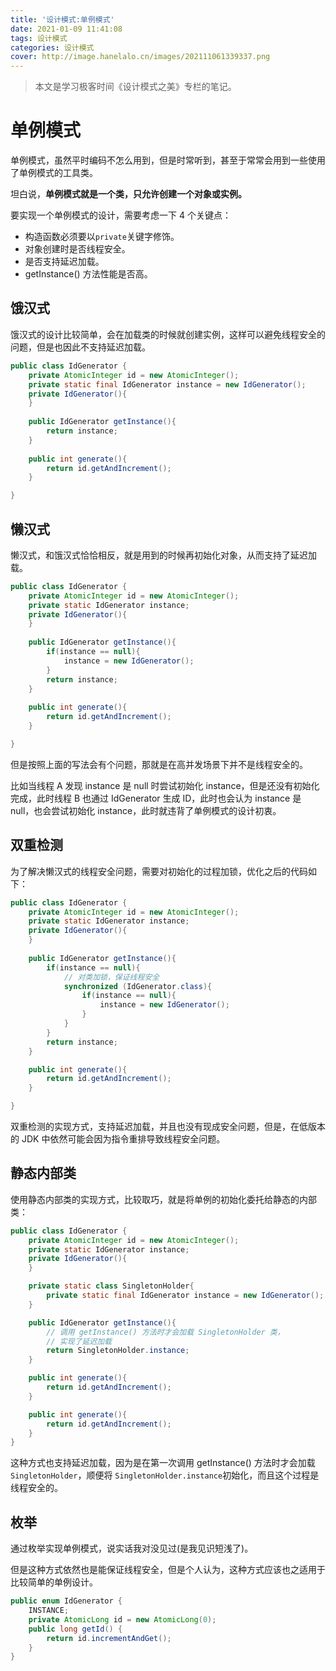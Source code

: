 ```yaml
---
title: '设计模式:单例模式'
date: 2021-01-09 11:41:08
tags: 设计模式
categories: 设计模式
cover: http://image.hanelalo.cn/images/202111061339337.png
---
```


> 本文是学习极客时间《设计模式之美》专栏的笔记。

# 单例模式

单例模式，虽然平时编码不怎么用到，但是时常听到，甚至于常常会用到一些使用了单例模式的工具类。

坦白说，**单例模式就是一个类，只允许创建一个对象或实例。**

要实现一个单例模式的设计，需要考虑一下 4 个关键点：

* 构造函数必须要以`private`关键字修饰。
* 对象创建时是否线程安全。
* 是否支持延迟加载。
* getInstance() 方法性能是否高。

## 饿汉式

饿汉式的设计比较简单，会在加载类的时候就创建实例，这样可以避免线程安全的问题，但是也因此不支持延迟加载。

```java
public class IdGenerator {
	private AtomicInteger id = new AtomicInteger();
	private static final IdGenerator instance = new IdGenerator();
	private IdGenerator(){
	}
    
	public IdGenerator getInstance(){
		return instance;
	}
    
	public int generate(){
		return id.getAndIncrement();
	}

}
```

## 懒汉式

懒汉式，和饿汉式恰恰相反，就是用到的时候再初始化对象，从而支持了延迟加载。

```java
public class IdGenerator {
	private AtomicInteger id = new AtomicInteger();
	private static IdGenerator instance;
	private IdGenerator(){
	}
    
	public IdGenerator getInstance(){
		if(instance == null){
			instance = new IdGenerator();
		}
		return instance;
	}
    
	public int generate(){
		return id.getAndIncrement();
	}

}
```

但是按照上面的写法会有个问题，那就是在高并发场景下并不是线程安全的。

比如当线程 A 发现 instance 是 null 时尝试初始化 instance，但是还没有初始化完成，此时线程 B 也通过 IdGenerator 生成 ID，此时也会认为 instance 是 null，也会尝试初始化 instance，此时就违背了单例模式的设计初衷。

## 双重检测

为了解决懒汉式的线程安全问题，需要对初始化的过程加锁，优化之后的代码如下：

```java
public class IdGenerator {
	private AtomicInteger id = new AtomicInteger();
	private static IdGenerator instance;
	private IdGenerator(){
	}
    
	public IdGenerator getInstance(){
		if(instance == null){
			// 对类加锁，保证线程安全
			synchronized (IdGenerator.class){
				if(instance == null){
					instance = new IdGenerator();
				}
			}
		}
		return instance;
	}

	public int generate(){
		return id.getAndIncrement();
	}

}
```

双重检测的实现方式，支持延迟加载，并且也没有现成安全问题，但是，在低版本的 JDK 中依然可能会因为指令重排导致线程安全问题。

## 静态内部类

使用静态内部类的实现方式，比较取巧，就是将单例的初始化委托给静态的内部类：

```java
public class IdGenerator {
	private AtomicInteger id = new AtomicInteger();
	private static IdGenerator instance;
	private IdGenerator(){
	}

	private static class SingletonHolder{
		private static final IdGenerator instance = new IdGenerator();
	}

	public IdGenerator getInstance(){
		// 调用 getInstance() 方法时才会加载 SingletonHolder 类，
		// 实现了延迟加载
		return SingletonHolder.instance;
	}

	public int generate(){
		return id.getAndIncrement();
	}

	public int generate(){
		return id.getAndIncrement();
	}
}
```

这种方式也支持延迟加载，因为是在第一次调用 getInstance() 方法时才会加载 `SingletonHolder`，顺便将 `SingletonHolder.instance`初始化，而且这个过程是线程安全的。

## 枚举

通过枚举实现单例模式，说实话我对没见过(是我见识短浅了)。

但是这种方式依然也是能保证线程安全，但是个人认为，这种方式应该也之适用于比较简单的单例设计。

```java
public enum IdGenerator {
	INSTANCE;
	private AtomicLong id = new AtomicLong(0);
	public long getId() {
		return id.incrementAndGet();
	}
}
```

